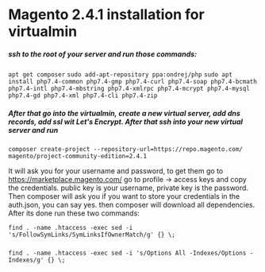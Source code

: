# Magento 2.4.1 installation for virtualmin

##### ssh to the root of your server and run those commands:

`apt get composer`
`sudo add-apt-repository ppa:ondrej/php`
`sudo apt install php7.4-common php7.4-gmp php7.4-curl php7.4-soap php7.4-bcmath php7.4-intl php7.4-mbstring php7.4-xmlrpc php7.4-mcrypt php7.4-mysql php7.4-gd php7.4-xml php7.4-cli php7.4-zip`




##### After that go into the virtualmin, create a new virtual server, add dns records, add ssl wit Let's Encrypt. After that ssh into your new virtual server and run
`composer create-project --repository-url=https://repo.magento.com/ magento/project-community-edition=2.4.1`

It will ask you for your username and password, to get them go to https://marketplace.magento.com/ go to profile -> access keys and copy the credentials. public key is your username, private key is the password. Then composer will ask you if you want to store your credentials in the auth.json, you can say yes. then composer will download all dependencies. After its done run these two commands:

`find . -name .htaccess -exec sed -i 's/FollowSymLinks/SymLinksIfOwnerMatch/g' {} \;`
###
`find . -name .htaccess -exec sed -i 's/Options All -Indexes/Options -Indexes/g' {} \;`


